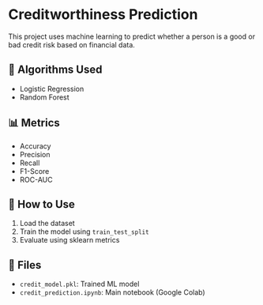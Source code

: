 # Creditworthiness Prediction

This project uses machine learning to predict whether a person is a good or bad credit risk based on financial data.

## 🧠 Algorithms Used
- Logistic Regression
- Random Forest

## 📊 Metrics
- Accuracy
- Precision
- Recall
- F1-Score
- ROC-AUC

## 🔧 How to Use
1. Load the dataset
2. Train the model using `train_test_split`
3. Evaluate using sklearn metrics

## 📁 Files
- `credit_model.pkl`: Trained ML model
- `credit_prediction.ipynb`: Main notebook (Google Colab)
